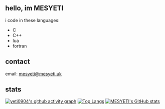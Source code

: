 ## hello, im MESYETI


i code in these languages:
- C
- C++
- lua
- fortran

## contact

email: mesyeti@mesyeti.uk

## stats
[![yeti0904's github activity graph](https://activity-graph.herokuapp.com/graph?username=yeti0904&theme=gruvbox)](https://github.com/ashutosh00710/github-readme-activity-graph)
[![Top Langs](https://github-readme-stats.vercel.app/api/top-langs/?username=yeti0904&theme=gruvbox)](https://github.com/anuraghazra/github-readme-stats)
[![MESYETI's GitHub stats](https://github-readme-stats.vercel.app/api?username=yeti0904&show_icons=true&theme=gruvbox)](https://github.com/anuraghazra/github-readme-stats)
